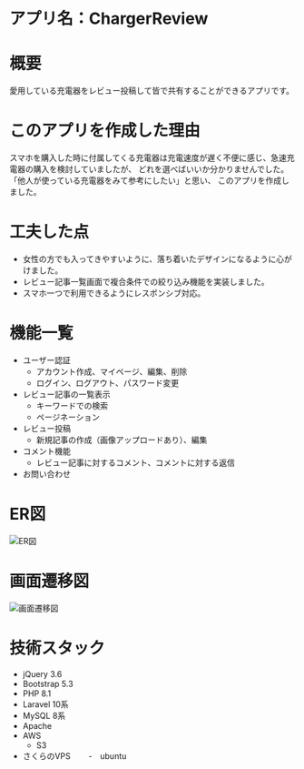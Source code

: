 # アプリ名：ChargerReview

# 概要
愛用している充電器をレビュー投稿して皆で共有することができるアプリです。

# このアプリを作成した理由
スマホを購入した時に付属してくる充電器は充電速度が遅く不便に感じ、急速充電器の購入を検討していましたが、
どれを選べばいいか分かりませんでした。「他人が使っている充電器をみて参考にしたい」と思い、
このアプリを作成しました。

# 工夫した点
- 女性の方でも入ってきやすいように、落ち着いたデザインになるように心がけました。
- レビュー記事一覧画面で複合条件での絞り込み機能を実装しました。
- スマホ一つで利用できるようにレスポンシブ対応。
  
# 機能一覧
- ユーザー認証
    - アカウント作成、マイページ、編集、削除 
    - ログイン、ログアウト、パスワード変更
- レビュー記事の一覧表示
    - キーワードでの検索
    - ページネーション 
- レビュー投稿
    - 新規記事の作成（画像アップロードあり）、編集
- コメント機能
    - レビュー記事に対するコメント、コメントに対する返信
- お問い合わせ

# ER図
![ER図](https://github.com/masa-png/charger-review-app/assets/97292904/1f0ed1e0-6285-4709-9813-ffb9d1277b1a)

# 画面遷移図
![画面遷移図](https://github.com/masa-png/charger-review-app/assets/97292904/335d3b58-3ae5-46e0-b773-2985616fd453)

# 技術スタック
- jQuery 3.6
- Bootstrap 5.3
- PHP 8.1
- Laravel 10系
- MySQL 8系
- Apache
- AWS
   - S3
- さくらのVPS
　　-　ubuntu

